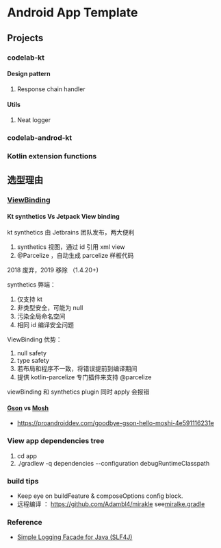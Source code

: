 
# Android App Template


## Projects

### codelab-kt

#### Design pattern
1. Response chain handler
   
#### Utils
1. Neat logger


### codelab-androd-kt


### Kotlin extension functions

## 选型理由

### [ViewBinding](https://developer.android.com/topic/libraries/view-binding?hl=zh-cn)


#### Kt synthetics Vs Jetpack View binding

kt synthetics 由 Jetbrains 团队发布，两大便利
1. synthetics 视图，通过 id 引用 xml view
2. @Parcelize ，自动生成  parcelize 样板代码

2018 废弃，2019 移除 （1.4.20+)

synthetics 弊端：
1. 仅支持 kt
2. 非类型安全，可能为 null
3. 污染全局命名空间
4. 相同 id 编译安全问题

ViewBinding 优势：
1. null safety
2. type safety
3. 若布局和程序不一致，将错误提前到编译期间
4. 提供  kotlin-parcelize 专门插件来支持 @parcelize

viewBinding 和 synthetics plugin 同时 apply 会报错

#### [Gson](https://github.com/google/gson) vs [Mosh](https://github.com/square/moshi)
-  https://proandroiddev.com/goodbye-gson-hello-moshi-4e591116231e


### View app dependencies tree
1. cd app
2. ./gradlew -q dependencies --configuration debugRuntimeClasspath


### build tips
- Keep eye on  buildFeature & composeOptions config block.
- 远程编译 ： https://github.com/Adambl4/mirakle   see[miralke.gradle](/mirakle_init.gradle)


### Reference
- [Simple Logging Facade for Java (SLF4J)](https://www.slf4j.org/)
